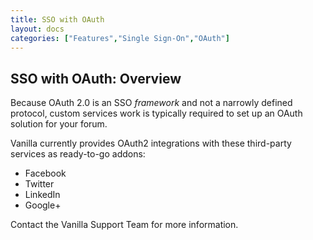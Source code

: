 ```yaml
---
title: SSO with OAuth
layout: docs
categories: ["Features","Single Sign-On","OAuth"]
---
```


## SSO with OAuth: Overview

Because OAuth 2.0 is an SSO *framework* and not a narrowly defined protocol, custom services work is typically required to set up an OAuth solution for your forum.

Vanilla currently provides OAuth2 integrations with these third-party services as ready-to-go addons:

* Facebook
* Twitter
* LinkedIn
* Google+

Contact the Vanilla Support Team for more information.